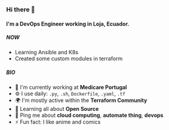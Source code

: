 ### Hi there 👋

#### I'm a DevOps Engineer working in Loja, Ecuador.

##### NOW

- Learning Ansible and K8s
- Created some custom modules in terraform

##### BIO

- 🏢 I'm currently working at **Medicare Portugal**
- ⚙️ I use daily: `.py`, `.sh`, `Dockerfile`, `.yaml`, `.tf`
- 🌍 I'm mostly active within the **Terraform Community**
- 🌱 Learning all about **Open Source**
- 💬 Ping me about **cloud computing**, **automate thing**, **devops**
- ⚡️ Fun fact: I like anime and comics
